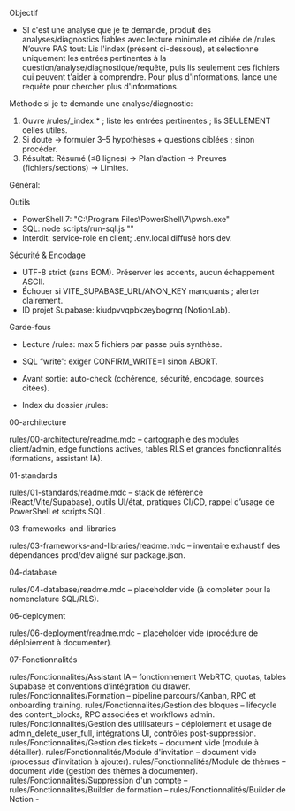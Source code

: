 Objectif
- SI c'est une analyse que je te demande, produit des analyses/diagnostics fiables avec lecture minimale et ciblée de /rules. N’ouvre PAS tout: Lis l'index (présent ci-dessous), et sélectionne uniquement les entrées pertinentes à la question/analyse/diagnostique/requête, puis lis seulement ces fichiers qui peuvent t'aider à comprendre. Pour plus d'informations, lance une requête pour chercher plus d'informations.

Méthode si je te demande une analyse/diagnostic: 
1) Ouvre /rules/_index.* ; liste les entrées pertinentes ; lis SEULEMENT celles utiles.
2) Si doute → formuler 3–5 hypothèses + questions ciblées ; sinon procéder.
3) Résultat: Résumé (≤8 lignes) → Plan d’action → Preuves (fichiers/sections) → Limites.


Général: 

Outils
- PowerShell 7: "C:\Program Files\PowerShell\7\pwsh.exe"
- SQL: node scripts/run-sql.js "<SQL>"
- Interdit: service-role en client; .env.local diffusé hors dev.

Sécurité & Encodage
- UTF-8 strict (sans BOM). Préserver les accents, aucun échappement ASCII.
- Échouer si VITE_SUPABASE_URL/ANON_KEY manquants ; alerter clairement.
- ID projet Supabase: kiudpvvqpbkzeybogrnq (NotionLab).

Garde-fous
- Lecture /rules: max 5 fichiers par passe puis synthèse.
- SQL “write”: exiger CONFIRM_WRITE=1 sinon ABORT.
- Avant sortie: auto-check (cohérence, sécurité, encodage, sources citées).



- Index du dossier /rules: 

00-architecture

rules/00-architecture/readme.mdc – cartographie des modules client/admin, edge functions actives, tables RLS et grandes fonctionnalités (formations, assistant IA).

01-standards

rules/01-standards/readme.mdc – stack de référence (React/Vite/Supabase), outils UI/état, pratiques CI/CD, rappel d’usage de PowerShell et scripts SQL.

03-frameworks-and-libraries

rules/03-frameworks-and-libraries/readme.mdc – inventaire exhaustif des dépendances prod/dev aligné sur package.json.

04-database

rules/04-database/readme.mdc – placeholder vide (à compléter pour la nomenclature SQL/RLS).

06-deployment

rules/06-deployment/readme.mdc – placeholder vide (procédure de déploiement à documenter).

07-Fonctionnalités

rules/Fonctionnalités/Assistant IA – fonctionnement WebRTC, quotas, tables Supabase et conventions d’intégration du drawer.
rules/Fonctionnalités/Formation – pipeline parcours/Kanban, RPC et onboarding training.
rules/Fonctionnalités/Gestion des bloques – lifecycle des content_blocks, RPC associées et workflows admin.
rules/Fonctionnalités/Gestion des utilisateurs – déploiement et usage de admin_delete_user_full, intégrations UI, contrôles post-suppression.
rules/Fonctionnalités/Gestion des tickets – document vide (module à détailler).
rules/Fonctionnalités/Module d'invitation – document vide (processus d’invitation à ajouter).
rules/Fonctionnalités/Module de thèmes – document vide (gestion des thèmes à documenter).
rules/Fonctionnalités/Suppression d'un compte –
rules/Fonctionnalités/Builder de formation – 
rules/Fonctionnalités/Builder de Notion - 